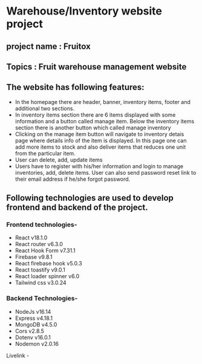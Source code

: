 # Warehouse/Inventory website project

## project name : Fruitox

## Topics : Fruit warehouse management website

## The website has following features:

-   In the homepage there are header, banner, inventory items, footer and additional two sections.
-   In inventory items section there are 6 items displayed with some information and a button called manage item. Below the inventory items section there is another button which called manage inventory
-   Clicking on the manage item button will navigate to inventory detais page where details info of the item is displayed. In this page one can add more items to stock and also deliver items that reduces one unit from the particular item.
-   User can delete, add, update items
-   Users have to register with his/her information and login to manage inventories, add, delete items. User can also send password reset link to their email address if he/she forgot password.

## Following technologies are used to develop frontend and backend of the project.

### Frontend technologies-

-   React v18.1.0
-   React router v6.3.0
-   React Hook Form v7.31.1
-   Firebase v9.8.1
-   React firebase hook v5.0.3
-   React toastify v9.0.1
-   React loader spinner v6.0
-   Tailwind css v3.0.24

### Backend Technologies-

-   NodeJs v16.14
-   Express v4.18.1
-   MongoDB v4.5.0
-   Cors v2.8.5
-   Dotenv v16.0.1
-   Nodemon v2.0.16

Livelink -
